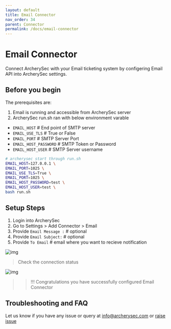 ```yaml
---
layout: default
title: Email Connector
nav_order: 34
parent: Connector
permalink: /docs/email-connector
---
```


# Email Connector

Connect ArcherySec with your Email ticketing system by configering Email API into ArcherySec settings. 

## Before you begin

The prerequisites are:

1. Email is running and accessible from ArcherySec server
2. ArcherySec run.sh ran with below environment varable

- `EMAIL_HOST` # End point of SMTP server
- `EMAIL_USE_TLS` # True or False
- `EMAIL_PORT` # SMTP Server Port
- `EMAIL_HOST_PASSWORD` # SMTP Token or Password
- `EMAIL_HOST_USER` # SMTP Server username

```bash
# archerysec start through run.sh 
EMAIL_HOST=127.0.0.1 \
EMAIL_PORT=1025 \
EMAIL_USE_TLS=True \
EMAIL_PORT=1025 \
EMAIL_HOST_PASSWORD=test \
EMAIL_HOST_USER=test \
bash run.sh
```

## Setup Steps

1. Login into ArcherySec
2. Go to Settings > Add Connector > Email 
3. Provide `Email Message :` # optional
4. Provide `Email Subject:` # optional
5. Provide `To Email` # email where you want to recieve notification

![img](img/mail-connector/email-form.png)

>Check the connection status

![img](img/mail-connector/email-status.png)

>>!!! Congratulations you have successfully configured Email Connector

## Troubleshooting and FAQ

Let us know if you have any issue or query at info@archerysec.com or [raise issue](https://github.com/archerysec/archerysec/issues)